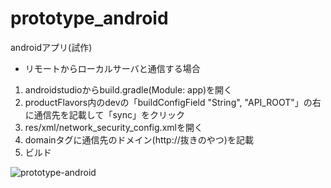 # prototype_android
androidアプリ(試作)

- リモートからローカルサーバと通信する場合
1. androidstudioからbuild.gradle(Module: app)を開く
1. productFlavors内のdevの「buildConfigField "String", "API_ROOT"」の右に通信先を記載して「sync」をクリック
1. res/xml/network_security_config.xmlを開く
1. domainタグに通信先のドメイン(http://抜きのやつ)を記載
1. ビルド


![prototype-android](https://user-images.githubusercontent.com/35129131/79639573-a5e5d780-81c7-11ea-8fdb-dd3073936381.gif)
